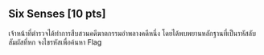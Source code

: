 ## Six Senses [10 pts]

เจ้าหน้าที่ตำรวจได้ทำการสืบสวนคดีฆาตกรรมอำพลางคดีหนึ่ง โดยได้พบพยานหลักฐานที่เป็นรหัสลับสัมผัสที่หก จงไขรหัสเพื่อค้นหา Flag
